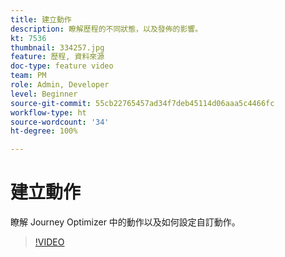 ```yaml
---
title: 建立動作
description: 瞭解歷程的不同狀態，以及發佈的影響。
kt: 7536
thumbnail: 334257.jpg
feature: 歷程, 資料來源
doc-type: feature video
team: PM
role: Admin, Developer
level: Beginner
source-git-commit: 55cb22765457ad34f7deb45114d06aaa5c4466fc
workflow-type: ht
source-wordcount: '34'
ht-degree: 100%

---
```



# 建立動作

瞭解 Journey Optimizer 中的動作以及如何設定自訂動作。

>[!VIDEO](https://video.tv.adobe.com/v/334257?quality=12)
